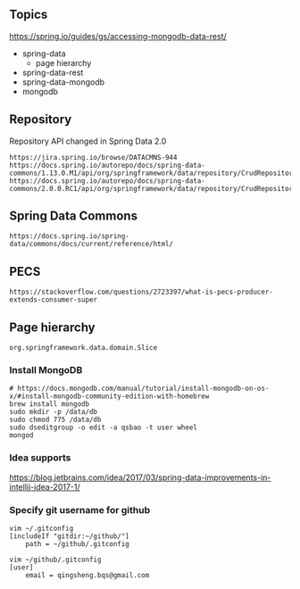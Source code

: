 ## Topics
https://spring.io/guides/gs/accessing-mongodb-data-rest/

- spring-data
    + page hierarchy
- spring-data-rest
- spring-data-mongodb
- mongodb

## Repository
Repository API changed in Spring Data 2.0

    https://jira.spring.io/browse/DATACMNS-944
    https://docs.spring.io/autorepo/docs/spring-data-commons/1.13.0.M1/api/org/springframework/data/repository/CrudRepository.html
    https://docs.spring.io/autorepo/docs/spring-data-commons/2.0.0.RC1/api/org/springframework/data/repository/CrudRepository.html

## Spring Data Commons
    
    https://docs.spring.io/spring-data/commons/docs/current/reference/html/

## PECS

    https://stackoverflow.com/questions/2723397/what-is-pecs-producer-extends-consumer-super
    
## Page hierarchy

    org.springframework.data.domain.Slice
    
### Install MongoDB

```
# https://docs.mongodb.com/manual/tutorial/install-mongodb-on-os-x/#install-mongodb-community-edition-with-homebrew
brew install mongodb
sudo mkdir -p /data/db
sudo chmod 775 /data/db
sudo dseditgroup -o edit -a qsbao -t user wheel
mongod
```

### Idea supports
https://blog.jetbrains.com/idea/2017/03/spring-data-improvements-in-intellij-idea-2017-1/

### Specify git username for github
```
vim ~/.gitconfig
[includeIf "gitdir:~/github/"]
    path = ~/github/.gitconfig

vim ~/github/.gitconfig
[user]
    email = qingsheng.bqs@gmail.com
    
```
